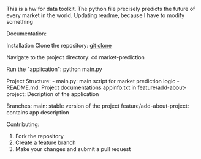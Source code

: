 This is a hw for data toolkit. The python file precisely predicts the future of every market in the world.
Updating readme, because I have to modify something

Documentation:

Installation
Clone the repository:
[git clone](https://github.com/Saska1618/market-prediction.git)

Navigate to the project directory:
cd market-prediction

Run the "application":
python main.py

Project Structure: - main.py: main script for market prediction logic - README.md: Project documentations
appinfo.txt in feature/add-about-project: Decription of the application

Branches:
main: stable version of the project
feature/add-about-project: contains app description

Contributing:

1. Fork the repository
2. Create a feature branch
3. Make your changes and submit a pull request
